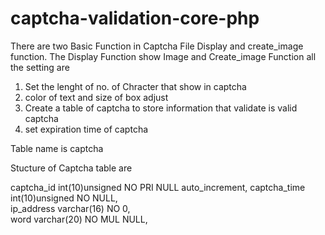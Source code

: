 # captcha-validation-core-php

There are two Basic Function in Captcha File Display and create_image function. The Display Function show Image and Create_image Function all the setting are

1. Set the lenght of no. of Chracter that show in captcha
2. color of text and size of box adjust
3. Create a table of captcha to store information that validate is valid captcha
4. set expiration time of captcha

Table name is captcha

Stucture of Captcha table are
 
  captcha_id 	      int(10)unsigned	NO 	    PRI 	NULL	    auto_increment,
  captcha_time 	    int(10)unsigned	    NO 		        NULL,	
  ip_address 	      varchar(16)	        NO 		          0,	
  word 	            varchar(20)	        NO 	    MUL 	NULL,	


